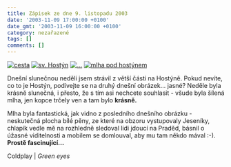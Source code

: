 ```yaml
---
title: Zápisek ze dne 9. listopadu 2003
date: '2003-11-09 17:00:00 +0100'
date_gmt: '2003-11-09 16:00:00 +0100'
category: nezařazené
tags: []
comments: []
---
```

<div >  <a href="/assets/migrated/old-images/cesta.jpg"><img alt="cesta" src="/assets/migrated/old-images/cesta.jpg"></a>  <a href="/assets/migrated/old-images/hostyn.jpg"><img alt="sv. Hostýn" src="/assets/migrated/old-images/hostyn.jpg"></a>  <a href="/assets/migrated/old-images/slunca.jpg"><img alt="..." src="/assets/migrated/old-images/slunca.jpg"></a>  <a href="/assets/migrated/old-images/mraky3.jpg"><img alt="mlha pod hostýnem" src="/assets/migrated/old-images/mraky3.jpg"></a>  </div>
<p>Dnešní slunečnou neděli jsem strávil z větší části na Hostýně. Pokud nevíte, co to je Hostýn,  podívejte se na druhý dnešní obrázek... jasné? Neděle byla krásně slunečná, i přesto, že s tím  asi nechcete souhlasit - všude byla šílená mlha, jen kopce trčely ven a tam bylo <strong>krásně.</strong></p>
<p>Mlha byla fantastická, jak vidno z posledního dnešního obrázku - neskutečná plocha bílé pěny,  ze které na obzoru vystupovaly Jeseníky, chlapík vedle mě na rozhledně sledoval lidi jdoucí na  Praděd, básnil o úžasné viditelnosti a mobilem se domlouval, aby mu tam někdo mával :-). <strong>Prostě  fascinující...</strong></p>
<p>Coldplay | <i title="tady býval odkaz na soubor 'green_eyes.htm'">Green eyes</i></p>
